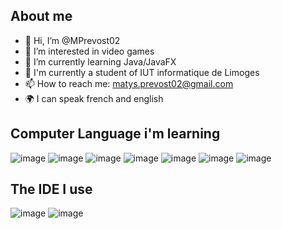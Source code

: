 About me
----------------------------------------------------------------------------
- 👋 Hi, I’m @MPrevost02
- 👀 I’m interested in video games
- 🌱 I’m currently learning Java/JavaFX
- 🚀 I'm currently a student of IUT informatique de Limoges
- 📫 How to reach me: matys.prevost02@gmail.com
- 🌍 I can speak french and english

Computer Language i'm learning
----------------------------------------------------------------------------
![image](https://github.com/MPrevost02/MPrevost02/assets/159130177/ffcbeed0-9886-4d7a-a66a-aaf7ea2122db) ![image](https://github.com/MPrevost02/MPrevost02/assets/159130177/d8c7e308-239f-4707-9cd1-f7dbb3883c02) ![image](https://github.com/MPrevost02/MPrevost02/assets/159130177/f8c456a0-d3f5-4ae7-a84e-587da54ab1f2) ![image](https://github.com/MPrevost02/MPrevost02/assets/159130177/69de5ce6-9eab-40b0-b7a7-cf6e2dd96af7) ![image](https://github.com/MPrevost02/MPrevost02/assets/159130177/0381fcb8-d90f-4139-a803-f07a8413880a) ![image](https://github.com/MPrevost02/MPrevost02/assets/159130177/63e028a2-8155-4f0e-8833-363abbcd876b) ![image](https://github.com/MPrevost02/MPrevost02/assets/159130177/2cd4d329-5a24-4928-b087-3426fa479bb2)

The IDE I use
----------------------------------------------------------------------------
![image](https://github.com/MPrevost02/MPrevost02/assets/159130177/5ea4694f-93ad-4e8e-8f7f-4431faae1628) ![image](https://github.com/MPrevost02/MPrevost02/assets/159130177/68645a5e-03f2-4073-9377-1e5372a98406)


<!---
MPrevost02/MPrevost02 is a ✨ special ✨ repository because its `README.md` (this file) appears on your GitHub profile.
You can click the Preview link to take a look at your changes.
--->
